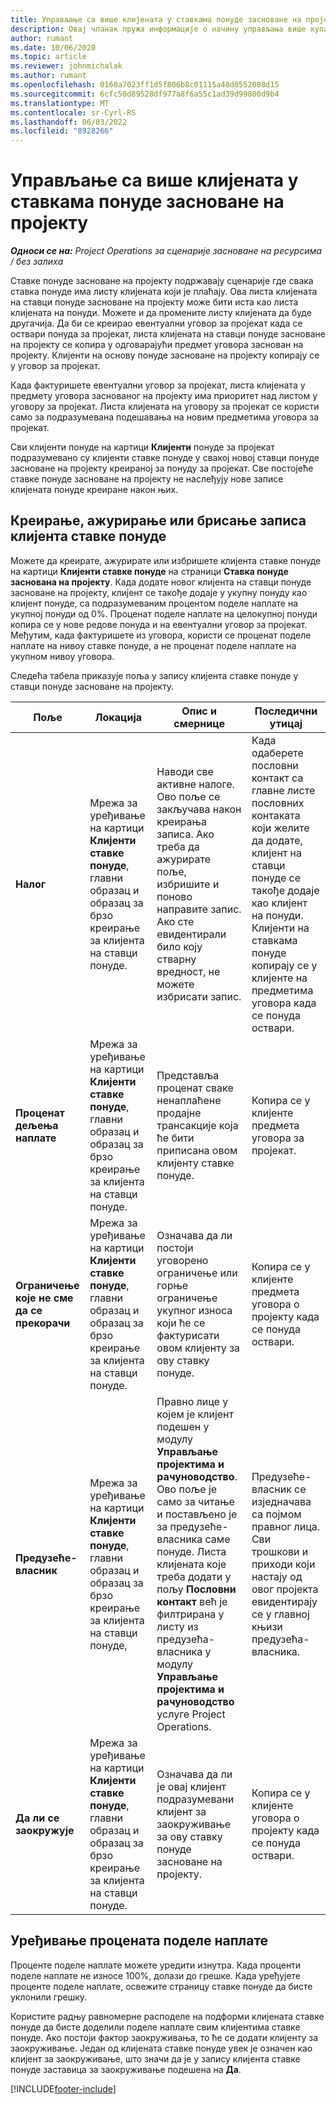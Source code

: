 ```yaml
---
title: Управљање са више клијената у ставкама понуде засноване на пројекту
description: Овај чланак пружа информације о начину управљања више купаца у редовима понуде заснованим на пројекту.
author: rumant
ms.date: 10/06/2020
ms.topic: article
ms.reviewer: johnmichalak
ms.author: rumant
ms.openlocfilehash: 0160a7023ff1d5f806b8c01115a48d0552008d15
ms.sourcegitcommit: 6cfc50d89528df977a8f6a55c1ad39d99800d9b4
ms.translationtype: MT
ms.contentlocale: sr-Cyrl-RS
ms.lasthandoff: 06/03/2022
ms.locfileid: "8928266"
---
```

# <a name="manage-multiple-customers-on-project-based-quote-lines"></a>Управљање са више клијената у ставкама понуде засноване на пројекту

_**Односи се на:** Project Operations за сценарије засноване на ресурсима / без залиха_

Ставке понуде засноване на пројекту подржавају сценарије где свака ставка понуде има листу клијената који је плаћају. Ова листа клијената на ставци понуде засноване на пројекту може бити иста као листа клијената на понуди. Можете и да промените листу клијената да буде другачија. Да би се креирао евентуални уговор за пројекат када се оствари понуда за пројекат, листа клијената на ставци понуде засноване на пројекту се копира у одговарајући предмет уговора заснован на пројекту. Клијенти на основу понуде засноване на пројекту копирају се у уговор за пројекат.

Када фактуришете евентуални уговор за пројекат, листа клијената у предмету уговора заснованог на пројекту има приоритет над листом у уговору за пројекат. Листа клијената на уговору за пројекат се користи само за подразумевана подешавања на новим предметима уговора за пројекат.

Сви клијенти понуде на картици **Клијенти** понуде за пројекат подразумевано су клијенти ставке понуде у свакој новој ставци понуде засноване на пројекту креираној за понуду за пројекат. Све постојеће ставке понуде засноване на пројекту не наслеђују нове записе клијената понуде креиране након њих.

## <a name="create-update-or-delete-a-quote-line-customer-record"></a>Креирање, ажурирање или брисање записа клијента ставке понуде

Можете да креирате, ажурирате или избришете клијента ставке понуде на картици **Клијенти ставке понуде** на страници **Ставка понуде заснована на пројекту**. Када додате новог клијента на ставци понуде засноване на пројекту, клијент се такође додаје у укупну понуду као клијент понуде, са подразумеваним процентом поделе наплате на укупној понуди од 0%. Проценат поделе наплате на целокупној понуди копира се у нове редове понуда и на евентуални уговор за пројекат. Међутим, када фактуришете из уговора, користи се проценат поделе наплате на нивоу ставке понуде, а не проценат поделе наплате на укупном нивоу уговора. 

Следећа табела приказује поља у запису клијента ставке понуде у ставци понуде засноване на пројекту.

| Поље | Локација | Опис и смернице | Последични утицај |
| --- | --- | --- | --- |
| **Налог** | Мрежа за уређивање на картици **Клијенти ставке понуде**, главни образац и образац за брзо креирање за клијента на ставци понуде. | Наводи све активне налоге. Ово поље се закључава након креирања записа. Ако треба да ажурирате поље, избришите и поново направите запис. Ако сте евидентирали било коју стварну вредност, не можете избрисати запис. | Када одаберете пословни контакт са главне листе пословних контаката који желите да додате, клијент на ставци понуде се такође додаје као клијент на понуди. Клијенти на ставкама понуде копирају се у клијенте на предметима уговора када се понуда оствари. |
| **Проценат дељења наплате** | Мрежа за уређивање на картици **Клијенти ставке понуде**, главни образац и образац за брзо креирање за клијента на ставци понуде. | Представља проценат сваке ненаплаћене продајне трансакције која ће бити приписана овом клијенту ставке понуде. | Копира се у клијенте предмета уговора за пројекат. |
| **Ограничење које не сме да се прекорачи** | Мрежа за уређивање на картици **Клијенти ставке понуде**, главни образац и образац за брзо креирање за клијента на ставци понуде. | Означава да ли постоји уговорено ограничење или горње ограничење укупног износа који ће се фактурисати овом клијенту за ову ставку понуде. | Копира се у клијенте предмета уговора о пројекту када се понуда оствари. |
| **Предузеће-власник** | Мрежа за уређивање на картици **Клијенти ставке понуде**, главни образац и образац за брзо креирање за клијента на ставци понуде, | Правно лице у којем је клијент подешен у модулу **Управљање пројектима и рачуноводство**. Ово поље је само за читање и постављено је за предузеће-власника саме понуде. Листа клијената које треба додати у пољу **Пословни контакт** већ је филтрирана у листу из предузећа-власника у модулу **Управљање пројектима и рачуноводство** услуге Project Operations. | Предузеће-власник се изједначава са појмом правног лица. Сви трошкови и приходи који настају од овог пројекта евидентирају се у главној књизи предузећа-власника. |
| **Да ли се заокружује** | Мрежа за уређивање на картици **Клијенти ставке понуде**, главни образац и образац за брзо креирање за клијента на ставци понуде. | Означава да ли је овај клијент подразумевани клијент за заокруживање за ову ставку понуде засноване на пројекту. | Копира се у клијенте уговора о пројекту када се понуда оствари. |

## <a name="edit-billing-split-percentages"></a>Уређивање процената поделе наплате

Проценте поделе наплате можете уредити изнутра. Када проценти поделе наплате не износе 100%, долази до грешке. Када уређујете проценте поделе наплате, освежите страницу ставке понуде да бисте уклонили грешку.

Користите радњу равномерне расподеле на подформи клијената ставке понуде да бисте доделили поделе наплате свим клијентима ставке понуде. Ако постоји фактор заокруживања, то ће се додати клијенту за заокруживање. Један од клијената ставке понуде увек је означен као клијент за заокруживање, што значи да је у запису клијента ставке понуде заставица за заокруживање подешена на **Да**. 


[!INCLUDE[footer-include](../includes/footer-banner.md)]